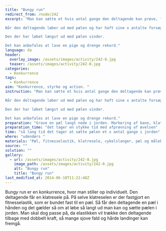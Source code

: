 ```yaml
---
title: "Bungy run"
redirect_from: /node/242
excerpt: "Man kan sætte et hvis antal gange den deltagende kan prøve, fx højst 3 gange. Dette skal så gøre sig gældende for de andre deltagende.

Når den deltagende løber ud med pælen og har haft sine x antalte forsøg, måles afstanden. Derefter kan afstanden skrives på en rekordtavle, så de andre deltagende kan følge med.

Den der har løbet længst ud med pælen vinder.

Det kan anbefales at lave en pige og drenge rekord."
language: da
header:
  overlay_image: /assets/images/activity/242-0.jpg
  teaser: /assets/images/activity/242-0.jpg
categories: 
  - Konkurrence
tags: 
  - Konkurrence
aim: "Konkurrence, styrke og action. "
instruction: "Man kan sætte et hvis antal gange den deltagende kan prøve, fx højst 3 gange. Dette skal så gøre sig gældende for de andre deltagende.

Når den deltagende løber ud med pælen og har haft sine x antalte forsøg, måles afstanden. Derefter kan afstanden skrives på en rekordtavle, så de andre deltagende kan følge med.

Den der har løbet længst ud med pælen vinder.

Det kan anbefales at lave en pige og drenge rekord."
preparation: "Grave en pæl langt nede i jorden. Markering af bane, klatresele, elastik og evt. cykelslanger. Træpæle og målebånd. "
preparation_time: "det tager en stykke tid med afprøvning af øvelsen"
time: "så lang tid det tager at sætte pælen et x antal gange i jorden"
where: "udendørs "
materials: "Pæl, fitnesselastik, klatresele, cykelslanger, pæl og målebånd. "
source: ""
solution: ""
gallery:
  - url: /assets/images/activity/242-0.jpg
    image_path: /assets/images/activity/242-0.jpg
    alt: "Bungy run"
    title: "Bungy run"
last_modified_at: 2014-06-10T11:22:48Z
---
```

Bungy run er en konkurrence, hvor man stiller op individuelt. Den deltagende får en klatresele på. På selve klatreselen er der fastgjort en fitnesselastik, som er bundet fast til en pæl. Så får den deltagende en pæl i hånden og det gælder så om at løbe så langt ud man kan og sætte pælen i jorden. Man skal dog passe på, da elastikken vil trække den deltagende tilbage med dobbelt kraft, så mange sjove fald og hårde landinger kan fremgå.
